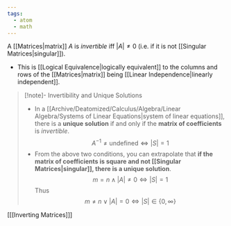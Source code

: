 ```yaml
---
tags:
  - atom
  - math
---
```

A [[Matrices|matrix]] $A$ is *invertible* iff $\left| A \right| \ne 0$ (i.e. if it is not [[Singular Matrices|singular]]).
- This is [[Logical Equivalence|logically equivalent]] to the columns and rows of the [[Matrices|matrix]] being [[Linear Independence|linearly independent]].

> [!note]- Invertibility and Unique Solutions
> - In a [[Archive/Deatomized/Calculus/Algebra/Linear Algebra/Systems of Linear Equations|system of linear equations]], there is a **unique solution** if and only if the **matrix of coefficients** is *invertible*.
> $$ A^{-1} \ne \text{undefined} \iff |S| = 1 $$
> - From the above two conditions, you can extrapolate that **if the matrix of coefficients is square and not [[Singular Matrices|singular]], there is a unique solution**.
> $$ m = n \land |A| \ne 0 \iff |S| = 1 $$
> Thus
> $$ m \ne n \lor |A| = 0 \iff |S| \in \{0, \infty\} $$

\[[[Inverting Matrices]]\]